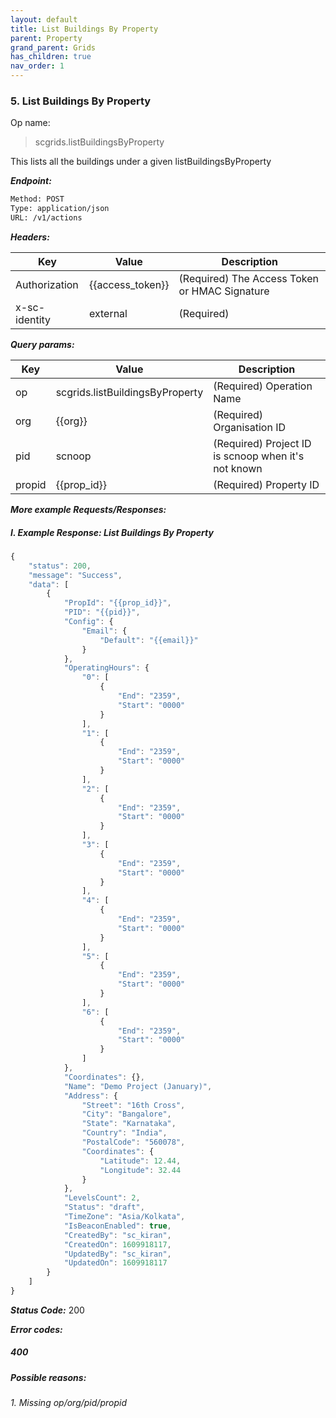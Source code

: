 ```yaml
---
layout: default
title: List Buildings By Property
parent: Property
grand_parent: Grids
has_children: true
nav_order: 1
---
```


### 5. List Buildings By Property


Op name: 

> scgrids.listBuildingsByProperty

This lists all the buildings under a given listBuildingsByProperty


***Endpoint:***

```bash
Method: POST
Type: application/json
URL: /v1/actions
```


***Headers:***

| Key | Value | Description |
| --- | ------|-------------|
| Authorization | {{access_token}} | (Required) The Access Token or HMAC Signature |
| x-sc-identity | external | (Required) |



***Query params:***

| Key | Value | Description |
| --- | ------|-------------|
| op | scgrids.listBuildingsByProperty | (Required) Operation Name |
| org | {{org}} | (Required) Organisation ID |
| pid | scnoop | (Required) Project ID is scnoop when it's not known |
| propid | {{prop_id}} | (Required) Property ID |



***More example Requests/Responses:***
##### I. Example Response: List Buildings By Property
```js
{
    "status": 200,
    "message": "Success",
    "data": [
        {
            "PropId": "{{prop_id}}",
            "PID": "{{pid}}",
            "Config": {
                "Email": {
                    "Default": "{{email}}"
                }
            },
            "OperatingHours": {
                "0": [
                    {
                        "End": "2359",
                        "Start": "0000"
                    }
                ],
                "1": [
                    {
                        "End": "2359",
                        "Start": "0000"
                    }
                ],
                "2": [
                    {
                        "End": "2359",
                        "Start": "0000"
                    }
                ],
                "3": [
                    {
                        "End": "2359",
                        "Start": "0000"
                    }
                ],
                "4": [
                    {
                        "End": "2359",
                        "Start": "0000"
                    }
                ],
                "5": [
                    {
                        "End": "2359",
                        "Start": "0000"
                    }
                ],
                "6": [
                    {
                        "End": "2359",
                        "Start": "0000"
                    }
                ]
            },
            "Coordinates": {},
            "Name": "Demo Project (January)",
            "Address": {
                "Street": "16th Cross",
                "City": "Bangalore",
                "State": "Karnataka",
                "Country": "India",
                "PostalCode": "560078",
                "Coordinates": {
                    "Latitude": 12.44,
                    "Longitude": 32.44
                }
            },
            "LevelsCount": 2,
            "Status": "draft",
            "TimeZone": "Asia/Kolkata",
            "IsBeaconEnabled": true,
            "CreatedBy": "sc_kiran",
            "CreatedOn": 1609918117,
            "UpdatedBy": "sc_kiran",
            "UpdatedOn": 1609918117
        }
    ]
}
```


***Status Code:*** 200


***Error codes:***

##### 400
##### Possible reasons:

###### 1. Missing op/org/pid/propid



<br>